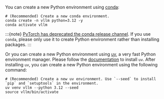 You can create a new Python environment using [conda](https://docs.conda.io/projects/conda/en/stable/user-guide/getting-started.html):

```console
# (Recommended) Create a new conda environment.
conda create -n vllm python=3.12 -y
conda activate vllm
```

:::{note}
[PyTorch has deprecated the conda release channel](https://github.com/pytorch/pytorch/issues/138506). If you use `conda`, please only use it to create Python environment rather than installing packages.
:::

Or you can create a new Python environment using [uv](https://docs.astral.sh/uv/), a very fast Python environment manager. Please follow the [documentation](https://docs.astral.sh/uv/#getting-started) to install `uv`. After installing `uv`, you can create a new Python environment using the following command:

```console
# (Recommended) Create a new uv environment. Use `--seed` to install `pip` and `setuptools` in the environment.
uv venv vllm --python 3.12 --seed
source vllm/bin/activate
```
